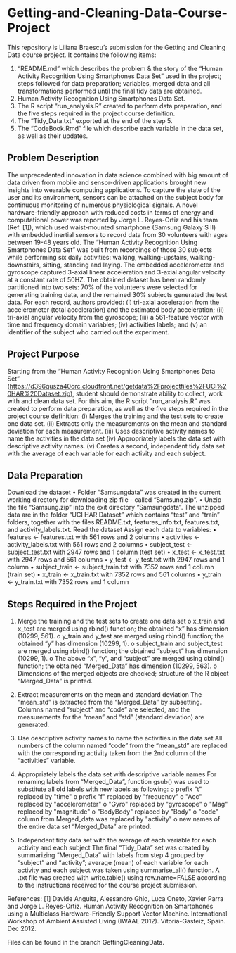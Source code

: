 # Getting-and-Cleaning-Data-Course-Project

This repository is Liliana Braescu’s submission for the Getting and Cleaning Data course project. 
It contains the following items:

1.	“README.md” which describes the problem & the story of the “Human Activity Recognition Using Smartphones Data Set” used in the project; steps followed for data preparation; variables, merged data and all transformations performed until the final tidy data are obtained. 
2.	Human Activity Recognition Using Smartphones Data Set.
3.	The R script “run_analysis.R” created to perform data preparation, and the five steps required in the project course definition.
4.	The “Tidy_Data.txt” exported at the end of the step 5.
5.	The “CodeBook.Rmd” file which describe each variable in the data set, as well as their updates.

## Problem Description
The unprecedented innovation in data science combined with big amount of data driven from mobile and sensor-driven applications brought new insights into wearable computing applications. To capture the state of the user and its environment, sensors can be attached on the subject body for continuous monitoring of numerous physiological signals. 
A novel hardware-friendly approach with reduced costs in terms of energy and computational power was reported by Jorge L. Reyes-Ortiz and his team (Ref. [1]), which used waist-mounted smartphone (Samsung Galaxy S II) with embedded inertial sensors to record data from 30 volunteers with ages between 19-48 years old. The “Human Activity Recognition Using Smartphones Data Set” was built from recordings of those 30 subjects while performing six daily activities: walking, walking-upstairs, walking-downstairs, sitting, standing and laying. The embedded accelerometer and gyroscope captured 3-axial linear acceleration and 3-axial angular velocity at a constant rate of 50HZ. The obtained dataset has been randomly partitioned into two sets: 70% of the volunteers were selected for generating training data, and the remained 30% subjects generated the test data.
For each record, authors provided: (i) tri-axial acceleration from the accelerometer (total acceleration) and the estimated body acceleration; (ii) tri-axial angular velocity from the gyroscope; (iii) a 561-feature vector with time and frequency domain variables; (iv) activities labels; and (v) an identifier of the subject who carried out the experiment.

## Project Purpose
Starting from the “Human Activity Recognition Using Smartphones Data Set” (https://d396qusza40orc.cloudfront.net/getdata%2Fprojectfiles%2FUCI%20HAR%20Dataset.zip), student should demonstrate ability to collect, work with and clean data set. 
For this aim, the R script “run_analysis.R” was created to perform data preparation, as well as the five steps required in the project course definition:
(i)	Merges the training and the test sets to create one data set.
(ii)	Extracts only the measurements on the mean and standard deviation for each measurement.
(iii)	Uses descriptive activity names to name the activities in the data set
(iv)	Appropriately labels the data set with descriptive activity names.
(v)	Creates a second, independent tidy data set with the average of each variable for each activity and each subject.

## Data Preparation
Download the dataset
•	Folder “Samsungdata” was created in the current working directory for downloading zip file - called “Samsung.zip”.
•	Unzip the file “Samsung.zip” into the exit directory “Samsungdata”. The unzipped data are in the folder “UCI HAR Dataset” which contains “test” and “train” folders, together with the files README.txt, features_info.txt, features.txt, and activity_labels.txt. 
Read the dataset
Assign each data to variables:
•	features <- features.txt with 561 rows and 2 columns
•	activities <- activity_labels.txt with 561 rows and 2 columns
•	subject_test <- subject_test.txt with 2947 rows and 1 column (test set)
•	x_test <- x_test.txt with 2947 rows and 561 columns
•	y_test <- y_test.txt with 2947 rows and 1 column
•	subject_train <- subject_train.txt with 7352 rows and 1 column (train set)
•	x_train <- x_train.txt with 7352 rows and 561 columns
•	y_train <- y_train.txt with 7352 rows and 1 column


## Steps Required in the Project
1.	Merge the training and the test sets to create one data set
o	x_train and x_test are merged using rbind() function; the obtained  “x” has dimension (10299, 561).
o	y_train and y_test are merged using rbind() function; the obtained “y” has dimension (10299, 1).
o	subject_train and subject_test are merged using rbind() function; the obtained “subject” has dimension (10299, 1).
o	The above “x”, “y”, and “subject” are merged using cbind() function; the obtained “Merged_Data” has dimension (10299, 563).
o	Dimensions of the merged objects are checked; structure of the R object “Merged_Data” is printed.
2.	Extract measurements on the mean and standard deviation
The “mean_std” is extracted from the “Merged_Data” by subsetting. Columns named “subject” and “code” are selected, and the measurements for the “mean” and “std” (standard deviation) are generated.
3.	Use descriptive activity names to name the activities in the data set
All numbers of the column named “code” from the “mean_std” are replaced with the corresponding activity taken from the 2nd column of the “activities” variable.
4.	Appropriately labels the data set with descriptive variable names
For renaming labels from “Merged_Data”, function gsub() was used to substitute all old labels with new labels as following:
o	prefix "t" replaced by "time"
o	prefix "f" replaced by "frequency"
o	"Acc" replaced by "accelerometer"
o	"Gyro" replaced by "gyroscope"
o	"Mag" replaced by "magnitude"
o	"BodyBody" replaced by "Body"
o	"code" column from Merged_data was replaced by "activity"
o	 new names of the entire data set “Merged_Data” are printed.

5.	Independent tidy data set with the average of each variable for each activity and each subject
The final “Tidy_Data” set was created by summarizing “Merged_Data” with labels from step 4 grouped by “subject” and “activity”; average (mean) of each variable for each activity and each subject was taken using summarise_all() function.
A .txt file was created with write.table() using row.name=FALSE according to the instructions received for the course project submission.


References:
[1] Davide Anguita, Alessandro Ghio, Luca Oneto, Xavier Parra and Jorge L. Reyes-Ortiz. Human Activity Recognition on Smartphones using a Multiclass Hardware-Friendly Support Vector Machine. International Workshop of Ambient Assisted Living (IWAAL 2012). Vitoria-Gasteiz, Spain. Dec 2012.

Files can be found in the branch GettingCleaningData.
